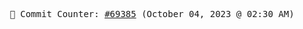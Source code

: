 <p align="center">
    <samp>
        📮 Commit Counter: <a href="https://github.com/Javascript-void0/Javascript-void0/commits/main">#69385</a> (October 04, 2023 @ 02:30 AM)
    </samp>
</p>